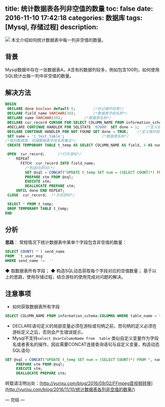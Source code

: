 title: 统计数据表各列非空值的数量
toc: false
date: 2016-11-10 17:42:18
categories: 数据库
tags: [Mysql, 存储过程] 
description:
---

![](http://7xrc03.com1.z0.glb.clouddn.com/201611/Mysql/mysql.jpg)
本文介绍如何统计数据表中每一列非空值的数量。
<!--more-->

## 背景
Mysql数据中存在一张数据表A，A含有的数据列较多，例如包含100列，如何使用SQL统计出每一列中非空值的数量。

## 解决方法
```sql
BEGIN
 DECLARE done boolean default 0; 		/*标记循环结束*/
 DECLARE field_name VARCHAR(30);		/*数据表字段名称*/
 DECLARE name VARCHAR(30);			/*数据表名称*/
 DECLARE cur_record CURSOR FOR SELECT COLUMN_NAME FROM information_schema.COLUMNS WHERE table_name = name;		/*定义游标，数据集为数据表字段集合*/
 #DECLARE CONTINUE HANDLER FOR SQLSTATE '02000' SET done = 1;	/*定义循环结束条件*/
 DECLARE CONTINUE HANDLER FOR NOT FOUND SET done = TRUE;	/*定义循环结束条件-同上*/
 SET name = 't_test_table';					/*数据表名称*/
/*临时数据表，存储数据表字段名称集合*/
 CREATE TEMPORARY TABLE t_temp AS SELECT COLUMN_NAME AS field, 0 AS num FROM information_schema.COLUMNS WHERE table_name = name; 

 OPEN  cur_record; 		/*打开游标*/
	 REPEAT
	   FETCH  cur_record INTO field_name; 
		 /*构造动态SQL*/
		 SET @sql = CONCAT("UPDATE t_temp SET num = (SELECT COUNT(*) FROM ", name, " WHERE ",field_name," !='' ) WHERE field = '", field_name, "'");		
		 PREPARE stm FROM @sql;
		 EXECUTE stm;	
		 DEALLOCATE PREPARE stm;
	 UNTIL done END REPEAT;
 CLOSE  cur_record;  /*关闭游标*/

 SELECT * FROM t_temp;
 DROP TEMPORARY TABLE t_temp;
END
```

## 分析
**思路**：
常规情况下统计数据表中某单个字段包含非空值的数量：
```sql
SELECT COUNT( * ) send_name
FROM  `t_user_msg` 
WHERE send_name !=  ''
```
◆ 取数据表所有字段；
◆ 构造SQL动态获取每个字段对应的空值数量；
基于以上的思路，使用存储过程，结合游标的使用完成对问题的解决。

## 注意事项
- 如何获取数据表所有字段
```sql
SELECT COLUMN_NAME FROM information_schema.COLUMNS WHERE table_name = t_test_table;
```
- DECLARE语句定义的局部变量必须在游标或句柄之前，而句柄的定义必须在游标定义之后，否则会产生错误提示。 
- Mysql不支持`select @varColumnName from  table` 类似自定义变量作为字段名或者表名的操作，因此需要CONCAT连接查询语句与自定义变量，构造动态SQL语句:
```sql
SET @sql = CONCAT("UPDATE t_temp SET num = (SELECT COUNT(*) FROM ", name, " WHERE ",field_name," !='' ) WHERE field = '", field_name, "'");        /*构造动态SQL*/
     PREPARE stm FROM @sql;
     EXECUTE stm;   
     DEALLOCATE PREPARE stm;
```

转载请注明出处：[http://yurixu.com/blog/2016/09/02/FFmpeg音视频转换](http://yurixu.com/blog/2016/11/10/统计数据表各列非空值的数量/)

— 完结 —